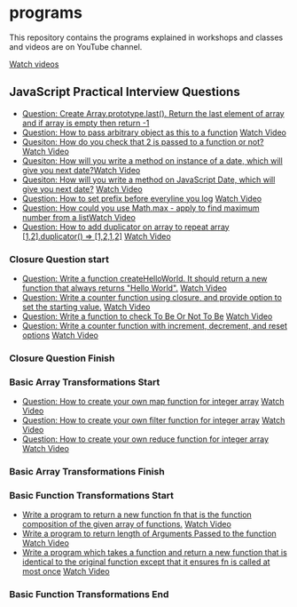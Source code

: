 # programs

This repository contains the programs explained in workshops and classes and videos are on YouTube channel.

[Watch videos](https://www.youtube.com/playlist?list=PLIfcYFqzDXHlvuP9MLZHEYYgZ2euprPQJ)

## JavaScript Practical Interview Questions

- [Question: Create Array.prototype.last(). Return the last element of array and if array is empty then return -1](./create%20method%20Array-prototype-last.js)
- [Question: How to pass arbitrary object as this to a function](./arbitrary%20object%20as%20this.js) [Watch Video](https://youtu.be/6FRu1LETI5Q)
- [Quesiton: How do you check that 2 is passed to a function or not?](./Is%202%20passed%20to%20a%20function.js) [Watch Video](https://youtu.be/20LChDoaSsQ)
- [Quesiton: How will you write a method on instance of a date, which will give you next date?](./method%20on%20instance%20of%20a%20date%20to%20get%20next%20date.js)[Watch Video](https://youtu.be/8_Ldy699bFM)
- [Quesiton: How will you write a method on JavaScript Date, which will give you next date?](./method%20on%20Date%20to%20get%20next%20date.js) [Watch Video](https://youtu.be/8_Ldy699bFM)
- [Question: How to set prefix before everyline you log](./how-to-set-prefix-before-everyline-you-log.js) [Watch Video](https://youtu.be/_1DgjMXEnP4)
- [Question: How could you use Math.max - apply to find maximum number from a list](./How-could-you-use-Math-max-apply-to-find-maximum-number-from-a-list.js)[Watch Video](https://youtu.be/gDVNQF87yIg)
- [Question: How to add duplicator on array to repeat array [1,2].duplicator() => [1,2,1,2]](./how-to-add-duplicator-on-array-to-repeat-array.js) [Watch Video](https://youtu.be/XSGxEE04xKI)

### Closure Question start

- [Question: Write a function createHelloWorld. It should return a new function that always returns "Hello World".](./write-a-function-createHelloWorld-It-should-return-a-new-function-that-always-returns-Hello-World.js) [Watch Video](https://youtu.be/E4AKSxnm8GU)
- [Question: Write a counter function using closure, and provide option to set the starting value.](./write-a-counter-function-using-closure,-and-provide-option-to-set-the-starting-value.js) [Watch Video](https://youtu.be/JAjewrmCNY4)
- [Question: Write a function to check To Be Or Not To Be](./write-a-function-to-check-to-be-or-not-to-be.js) [Watch Video](https://youtu.be/WDdUBlwk9Qs)
- [Question: Write a counter function with increment, decrement, and reset options](./write-a-counter-function-with-increment-decrement-and-reset-options.js) [Watch Video](https://youtu.be/95KRwwrFXt0)

### Closure Question Finish

### Basic Array Transformations Start

- [Question: How to create your own map function for integer array](./how-to-create-your-own-map-function-for-integer-array.js) [Watch Video](https://youtu.be/J9xpGDr72oo)
- [Question: How to create your own filter function for integer array](./how-to-create-your-own-filter-function-for-integer-array.js) [Watch Video](https://youtu.be/On4MA0XRfhU)
- [Question: How to create your own reduce function for integer array](./how-to-create-your-own-reduce-function-for-integer-array.js) [Watch Video](https://youtu.be/9_gKH3eTGSo)

### Basic Array Transformations Finish

### Basic Function Transformations Start

- [Write a program to return a new function fn that is the function composition of the given array of functions.](./write-a-program-to-return-a-new-function-fn-that-is-the-function-composition-of-the-given-array-of-functions.js) [Watch Video](https://youtu.be/gp-IyiAuIi8)
- [Write a program to return length of Arguments Passed to the function](./write-a-program-to-return-length-of-Arguments-Passed-to-the-function.js) [Watch Video](https://youtu.be/QKDhwpKl600)
- [Write a program which takes a function and return a new function that is identical to the original function except that it ensures fn is called at most once](./write-a-program-which-takes-a-function-and-return-a-new-function-that-is-identical-to-the-original-function-except-that-it-ensures-fn-is-called-at-most-once.js) [Watch Video](https://youtu.be/gZtNlpBiBZ8)

### Basic Function Transformations End
